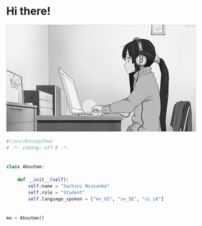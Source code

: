 # Hi there! 

![](https://github.com/sacthewitch/sacthewitch/blob/main/Kvtf.gif)


```python
#!/usr/bin/python
# -*- coding: utf-8 -*-


class Aboutme:

    def __init__(self):
        self.name = "Sachini Nissanka"
        self.role = "Student"
        self.language_spoken = ["en_US", "sv_SE", "si_LK"]


me = Aboutme()

```
